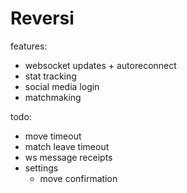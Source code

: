 # Reversi

features:
- websocket updates + autoreconnect
- stat tracking
- social media login
- matchmaking

todo:
- move timeout
- match leave timeout
- ws message receipts
- settings
    - move confirmation
